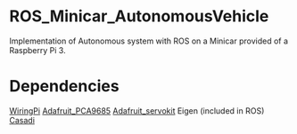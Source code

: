 # ROS_Minicar_AutonomousVehicle
Implementation of Autonomous system with ROS on a Minicar provided of a Raspberry Pi 3.
# Dependencies
[WiringPi](http://wiringpi.com/wiringpi-updated-for-the-pi-v3plus/)
[Adafruit_PCA9685](https://github.com/adafruit/Adafruit_CircuitPython_PCA9685)
[Adafruit_servokit](https://docs.circuitpython.org/projects/servokit/en/latest/index.html)
Eigen (included in ROS)
[Casadi](https://github.com/casadi/casadi)
